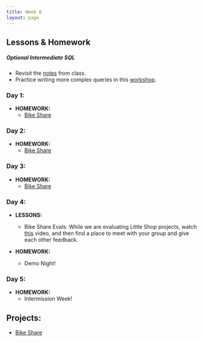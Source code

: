 ```yaml
---
title: Week 6
layout: page
---
```


## Lessons & Homework

##### Optional Intermediate SQL

* Revisit the [notes](https://github.com/turingschool/lesson_plans/blob/master/ruby_03-professional_rails_applications/intermediate_sql.md) from class.
* Practice writing more complex queries in this [workshop](../misc/complex_queries).

### Day 1:

* **HOMEWORK:**
  - [Bike Share](https://github.com/turingschool/backend-curriculum-site/blob/bike-share-updates/module2/projects/bike-share-redux.md)

### Day 2:

* **HOMEWORK:**
  - [Bike Share](https://github.com/turingschool/backend-curriculum-site/blob/bike-share-updates/module2/projects/bike-share-redux.md)

### Day 3:

* **HOMEWORK:**
  - [Bike Share](https://github.com/turingschool/backend-curriculum-site/blob/bike-share-updates/module2/projects/bike-share-redux.md)

### Day 4:

* **LESSONS:**
    - Bike Share Evals: While we are evaluating Little Shop projects, watch [this](https://brightonruby.com/2017/this-code-sucks-a-story-about-non-violent-communication-nadia-odunayo/) video, and then find a place to meet with your group and give each other feedback.

* **HOMEWORK:**
  - Demo Night!

### Day 5:

* **HOMEWORK:**
  - Intermission Week!

## Projects:

* [Bike Share]((https://github.com/turingschool/backend-curriculum-site/blob/bike-share-updates/module2/projects/bike-share-redux.md))

